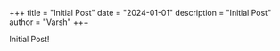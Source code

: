 +++
title = "Initial Post"
date = "2024-01-01"
description = "Initial Post"
author = "Varsh"
+++

Initial Post!

